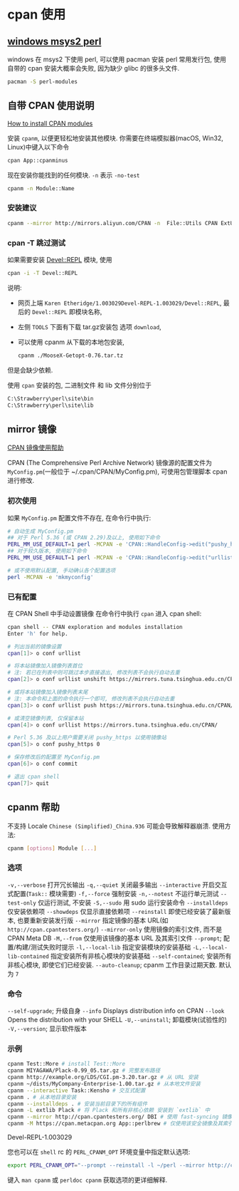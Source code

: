 # cpan 使用

## [windows msys2 perl](https://packages.msys2.org/groups/perl-modules)

windows 在 msys2 下使用 perl, 可以使用 pacman 安装 perl 常用发行包,
使用自带的 cpan 安装大概率会失败, 因为缺少 glibc 的很多头文件.

```bash
pacman -S perl-modules
```

## 自带 CPAN 使用说明

[How to install CPAN modules](https://www.cpan.org/modules/INSTALL.html)

安装 `cpanm`, 以便更轻松地安装其他模块.
你需要在终端模拟器(macOS, Win32, Linux)中键入以下命令

```bash
cpan App::cpanminus
```

现在安装你能找到的任何模块. `-n` 表示 `-no-test`

```bash
cpanm -n Module::Name
```

### 安装建议

```bash
cpanm --mirror http://mirrors.aliyun.com/CPAN -n  File::Utils CPAN ExtUtils::MakeMaker Module::Build Bundle::CPAN CPANPLUS App::pmuninstall
```

### cpan -T 跳过测试

如果需要安装 [Devel::REPL](https://metacpan.org/pod/Devel::REPL) 模块, 使用

```bash
cpan -i -T Devel::REPL
```

说明:

+ 网页上端 `Karen Etheridge/1.003029Devel-REPL-1.003029/Devel::REPL`,
最后的 `Devel::REPL` 即模块名称,
+ 左侧 `TOOLS` 下面有下载 tar.gz安装包 选项 `download`,

+ 可以使用 cpanm 从下载的本地包安装,

    ```bash
    cpanm ./MooseX-Getopt-0.76.tar.tz
    ```

但是会缺少依赖.

使用 `cpan` 安装的包, 二进制文件 和 lib 文件分别位于

```bash
C:\Strawberry\perl\site\bin
C:\Strawberry\perl\site\lib
```

## mirror 镜像

[CPAN 镜像使用帮助](https://mirrors.tuna.tsinghua.edu.cn/help/CPAN/)

CPAN (The Comprehensive Perl Archive Network)
镜像源的配置文件为 `MyConfig.pm`(一般位于 ~/.cpan/CPAN/MyConfig.pm), 可使用包管理脚本 cpan 进行修改.

### 初次使用

如果 `MyConfig.pm` 配置文件不存在, 在命令行中执行:

```bash
# 自动生成 MyConfig.pm
## 对于 Perl 5.36 (或 CPAN 2.29)及以上, 使用如下命令
PERL_MM_USE_DEFAULT=1 perl -MCPAN -e 'CPAN::HandleConfig->edit("pushy_https", 0); CPAN::HandleConfig->edit("urllist", "unshift", "https://mirrors.tuna.tsinghua.edu.cn/CPAN/"); mkmyconfig'
## 对于较久版本, 使用如下命令
PERL_MM_USE_DEFAULT=1 perl -MCPAN -e 'CPAN::HandleConfig->edit("urllist", "unshift", "https://mirrors.tuna.tsinghua.edu.cn/CPAN/"); mkmyconfig'

# 或不使用默认配置, 手动确认各个配置选项
perl -MCPAN -e 'mkmyconfig'
```

### 已有配置

在 CPAN Shell 中手动设置镜像
在命令行中执行 `cpan` 进入 cpan shell:

```bash
cpan shell -- CPAN exploration and modules installation
Enter 'h' for help.

# 列出当前的镜像设置
cpan[1]> o conf urllist

# 将本站镜像加入镜像列表首位
# 注: 若已在列表中则可跳过本步直接退出, 修改列表不会执行自动去重
cpan[2]> o conf urllist unshift https://mirrors.tuna.tsinghua.edu.cn/CPAN/

# 或将本站镜像加入镜像列表末尾
# 注: 本命令和上面的命令执行一个即可, 修改列表不会执行自动去重
cpan[3]> o conf urllist push https://mirrors.tuna.tsinghua.edu.cn/CPAN/

# 或清空镜像列表, 仅保留本站
cpan[4]> o conf urllist https://mirrors.tuna.tsinghua.edu.cn/CPAN/

# Perl 5.36 及以上用户需要关闭 pushy_https 以使用镜像站
cpan[5]> o conf pushy_https 0

# 保存修改后的配置至 MyConfig.pm
cpan[6]> o conf commit

# 退出 cpan shell
cpan[7]> quit
```

## cpanm 帮助

不支持 Locale `Chinese (Simplified)_China.936` 可能会导致解释器崩溃.
使用方法:

```bash
cpanm [options] Module [...]
```

### 选项

`-v,--verbose` 打开冗长输出
`-q,--quiet` 关闭最多输出
`--interactive` 开启交互式配置(`Task::` 模块需要)
`-f,--force` 强制安装
`-n,--notest` 不运行单元测试
`--test-only` 仅运行测试, 不安装
`-S,--sudo` 用 sudo 运行安装命令
`--installdeps` 仅安装依赖项
`--showdeps` 仅显示直接依赖项
`--reinstall` 即使已经安装了最新版本, 也要重新安装发行版
`--mirror` 指定镜像的基本 URL(如 `http://cpan.cpantesters.org/`)
`--mirror-only` 使用镜像的索引文件, 而不是 CPAN Meta DB
`-M,--from` 仅使用该镜像的基本 URL 及其索引文件
`--prompt`; 配置/构建/测试失败时提示
`-l,--local-lib` 指定安装模块的安装基础
`-L,--local-lib-contained` 指定安装所有非核心模块的安装基础
`--self-contained`; 安装所有非核心模块, 即使它们已经安装.
`--auto-cleanup`; cpanm 工作目录过期天数. 默认为 `7`

### 命令

`--self-upgrade`; 升级自身
`--info` Displays distribution info on CPAN
`--look` Opens the distribution with your SHELL
`-U,--uninstall`; 卸载模块(试验性的)
`-V,--version`; 显示软件版本

### 示例

```bash
cpanm Test::More # install Test::More
cpanm MIYAGAWA/Plack-0.99_05.tar.gz # 完整发布路径
cpanm http://example.org/LDS/CGI.pm-3.20.tar.gz # 从 URL 安装
cpanm ~/dists/MyCompany-Enterprise-1.00.tar.gz # 从本地文件安装
cpanm --interactive Task::Kensho # 交互式配置
cpanm . # 从本地目录安装
cpanm --installdeps . # 安装当前目录下的所有组件
cpanm -L extlib Plack # 将 Plack 和所有非核心依赖 安装到 `extlib` 中
cpanm --mirror http://cpan.cpantesters.org/ DBI # 使用 fast-syncing 镜像
cpanm -M https://cpan.metacpan.org App::perlbrew # 仅使用该安全镜像及其索引
```

Devel-REPL-1.003029

您也可以在 `shell` rc 的 `PERL_CPANM_OPT` 环境变量中指定默认选项:

```bash
export PERL_CPANM_OPT="--prompt --reinstall -l ~/perl --mirror http://cpan.cpantesters.org"
```

键入 `man cpanm` 或 `perldoc cpanm` 获取选项的更详细解释.
